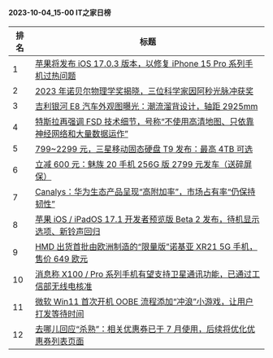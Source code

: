 #### 2023-10-04_15-00  IT之家日榜

| 排名 | 标题|
| --- | ---|
| 1 | [苹果将发布 iOS 17.0.3 版本，以修复 iPhone 15 Pro 系列手机过热问题](https://www.ithome.com/0/722/969.htm) |
| 2 | [2023 年诺贝尔物理学奖揭晓，三位科学家因阿秒光脉冲获奖](https://www.ithome.com/0/722/937.htm) |
| 3 | [吉利银河 E8 汽车外观图曝光：潮流溜背设计，轴距 2925mm](https://www.ithome.com/0/722/918.htm) |
| 4 | [特斯拉再强调 FSD 技术细节，号称“不使用高清地图、只依靠神经网络和大量数据运作”](https://www.ithome.com/0/722/951.htm) |
| 5 | [799~2299 元，三星移动固态硬盘 T9 发布：最高 4TB 可选](https://www.ithome.com/0/722/960.htm) |
| 6 | [立减 600 元：魅族 20 手机 256G 版 2799 元发车（送碎屏保）](https://www.ithome.com/0/722/919.htm) |
| 7 | [Canalys：华为生态产品呈现“高附加率”，市场占有率“仍保持韧性”](https://www.ithome.com/0/722/929.htm) |
| 8 | [苹果 iOS / iPadOS 17.1 开发者预览版 Beta 2 发布，待机显示选项、新铃声回归](https://www.ithome.com/0/722/966.htm) |
| 9 | [HMD 出货首批由欧洲制造的“限量版”诺基亚 XR21 5G 手机，售价 649 欧元](https://www.ithome.com/0/722/947.htm) |
| 10 | [消息称 X100 / Pro 系列手机有望支持卫星通讯功能，已通过工信部无线电核准](https://www.ithome.com/0/722/981.htm) |
| 11 | [微软 Win11 首次开机 OOBE 流程添加“冲浪”小游戏，让用户打发等待时间](https://www.ithome.com/0/722/978.htm) |
| 12 | [去哪儿回应“杀熟”：相关优惠券已于 7 月使用，后续将优化优惠券列表页面](https://www.ithome.com/0/722/942.htm) |
